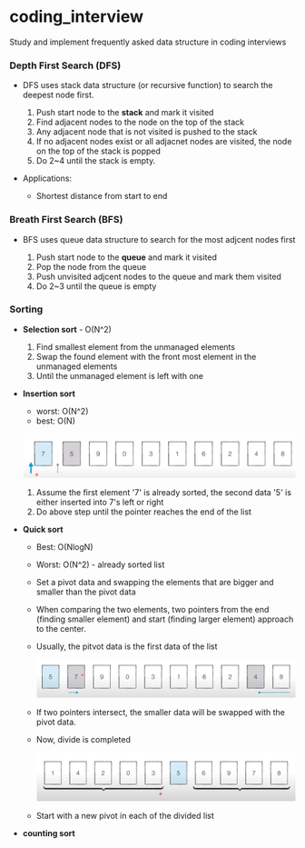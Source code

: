# coding_interview
Study and implement frequently asked data structure in coding interviews

### Depth First Search (DFS)
  - DFS uses stack data structure (or recursive function) to search the deepest node first.
  
    1. Push start node to the **stack** and mark it visited
    2. Find adjacent nodes to the node on the top of the stack
    3. Any adjacent node that is not visited is pushed to the stack
    4. If no adjacent nodes exist or all adjacnet nodes are visited, the node on the top of the stack is popped
    5. Do 2~4 until the stack is empty.

  - Applications:

    - Shortest distance from start to end 

### Breath First Search (BFS) 
  - BFS uses queue data structure to search for the most adjcent nodes first

    1. Push start node to the **queue** and mark it visited
    2. Pop the node from the queue
    3. Push unvisited adjcent nodes to the queue and mark them visited
    4. Do 2~3 until the queue is empty

### Sorting
  - **Selection sort** - O(N^2)
    
    1. Find smallest element from the unmanaged elements
    2. Swap the found element with the front most element in the unmanaged elements
    3. Until the unmanaged element is left with one

  - **Insertion sort**
    - worst: O(N^2)
    - best: O(N)
   
    ![alt text](https://github.com/epicjung/coding_interview/blob/main/images/insertion_sort.png?raw=true)
    
    1. Assume the first element '7' is already sorted, the second data '5' is either inserted into 7's left or right
    2. Do above step until the pointer reaches the end of the list
  
  - **Quick sort**
    - Best: O(NlogN)
    - Worst: O(N^2) - already sorted list
    - Set a pivot data and swapping the elements that are bigger and smaller than the pivot data
    - When comparing the two elements, two pointers from the end (finding smaller element) and start (finding larger element) approach to the center.
    - Usually, the pitvot data is the first data of the list
       
      ![alt text](https://github.com/epicjung/coding_interview/blob/main/images/quick_sort.png?raw=true)

    - If two pointers intersect, the smaller data will be swapped with the pivot data.
    - Now, divide is completed
      
      ![alt text](https://github.com/epicjung/coding_interview/blob/main/images/quick_sort_divide.png?raw=true)

    - Start with a new pivot in each of the divided list

  - **counting sort** 
